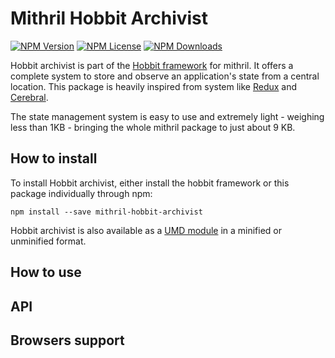 # Mithril Hobbit Archivist

[![NPM Version](https://img.shields.io/npm/v/mithril-hobbit-archivist.svg)](https://www.npmjs.com/package/mithril-hobbit-archivist) [![NPM License](https://img.shields.io/npm/l/mithril-hobbit-archivist.svg)](https://www.npmjs.com/package/mithril-hobbit-archivist) [![NPM Downloads](https://img.shields.io/npm/dm/mithril-hobbit-archivist.svg)](https://www.npmjs.com/package/mithril-hobbit-archivist)

Hobbit archivist is part of the [Hobbit framework](https://github.com/Minivera/mithril-hobbit) for mithril. It offers a complete system to store and observe an application's state from a central location. This package is heavily inspired from system like [Redux](https://redux.js.org/) and [Cerebral](https://cerebraljs.com/).

The state management system is easy to use and extremely light - weighing less than 1KB - bringing the whole mithril package to just about 9 KB.

## How to install

To install Hobbit archivist, either install the hobbit framework or this package individually through npm:

`npm install --save mithril-hobbit-archivist`

Hobbit archivist is also available as a [UMD module](https://github.com/Minivera/mithril-hobbit/tree/master/packages/hobbit-archivist/umd) in a minified or unminified format.

## How to use

## API

## Browsers support
